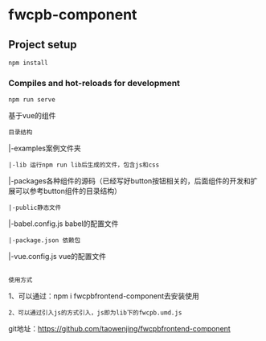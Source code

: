 # fwcpb-component
## Project setup
```
npm install
```
### Compiles and hot-reloads for development
```
npm run serve
```
基于vue的组件
```
目录结构
```
|-examples案例文件夹
```
|-lib 运行npm run lib后生成的文件，包含js和css
```
|-packages各种组件的源码（已经写好button按钮相关的，后面组件的开发和扩展可以参考button组件的目录结构）
```
|-public静态文件
```
|-babel.config.js babel的配置文件
```
|-package.json 依赖包
```
|-vue.config.js vue的配置文件
```

使用方式
```
1、可以通过：npm i fwcpbfrontend-component去安装使用
```
2、可以通过引入js的方式引入，js即为lib下的fwcpb.umd.js
```

git地址：https://github.com/taowenjing/fwcpbfrontend-component
